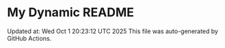 # My Dynamic README
Updated at: Wed Oct  1 20:23:12 UTC 2025
This file was auto-generated by GitHub Actions.
